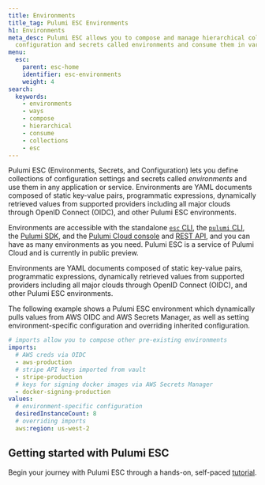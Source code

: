 ```yaml
---
title: Environments
title_tag: Pulumi ESC Environments
h1: Environments
meta_desc: Pulumi ESC allows you to compose and manage hierarchical collections of
  configuration and secrets called environments and consume them in various ways.
menu:
  esc:
    parent: esc-home
    identifier: esc-environments
    weight: 4
search:
  keywords:
    - environments
    - ways
    - compose
    - hierarchical
    - consume
    - collections
    - esc
---
```


Pulumi ESC (Environments, Secrets, and Configuration) lets you define collections of configuration settings and secrets called _environments_ and use them in any application or service. Environments are YAML documents composed of static key-value pairs, programmatic expressions, dynamically retrieved values from supported providers including all major clouds through OpenID Connect (OIDC), and other Pulumi ESC environments.

Environments are accessible with the standalone [`esc` CLI](/docs/install/esc/), the [`pulumi` CLI](/docs/install/), the [Pulumi SDK](/docs/esc/development/languages-sdks/), and the [Pulumi Cloud console](#in-the-pulumi-cloud-console) and [REST API](/docs/pulumi-cloud/cloud-rest-api/#environments), and you can have as many environments as you need. Pulumi ESC is a service of Pulumi Cloud and is currently in public preview.

Environments are YAML documents composed of static key-value pairs, programmatic expressions, dynamically retrieved values from supported providers including all major clouds through OpenID Connect (OIDC), and other Pulumi ESC environments.

The following example shows a Pulumi ESC environment which dynamically pulls values from AWS OIDC and AWS Secrets Manager, as well as setting environment-specific configuration and overriding inherited configuration.

```yaml
# imports allow you to compose other pre-existing environments
imports:
  # AWS creds via OIDC
  - aws-production
  # stripe API keys imported from vault
  - stripe-production
  # keys for signing docker images via AWS Secrets Manager
  - docker-signing-production
values:
  # environment-specific configuration
  desiredInstanceCount: 8
  # overriding imports
  aws:region: us-west-2
```

## Getting started with Pulumi ESC

Begin your journey with Pulumi ESC through a hands-on, self-paced [tutorial](/docs/esc/get-started/).
